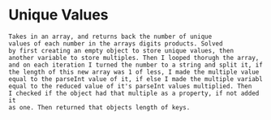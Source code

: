 # Unique Values
	Takes in an array, and returns back the number of unique
	values of each number in the arrays digits products. Solved
	by first creating an empty object to store unique values, then
	another variable to store multiples. Then I looped thorugh the array,
	and on each iteration I turned the number to a string and split it, if
	the length of this new array was 1 of less, I made the multiple value
	equal to the parseInt value of it, if else I made the multiple variabl
	equal to the reduced value of it's parseInt values multiplied. Then
	I checked if the object had that multiple as a property, if not added it
	as one. Then returned that objects length of keys.